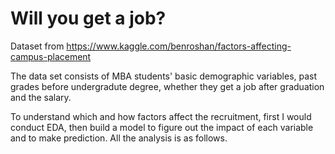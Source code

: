 # Will you get a job?
Dataset from https://www.kaggle.com/benroshan/factors-affecting-campus-placement  

The data set consists of MBA students' basic demographic variables, past grades before undergradute degree, whether they get a job after graduation and the salary.

To understand which and how factors affect the recruitment, first I would conduct EDA, then build a model to figure out the impact of each variable and to make prediction. All the analysis is as follows.
